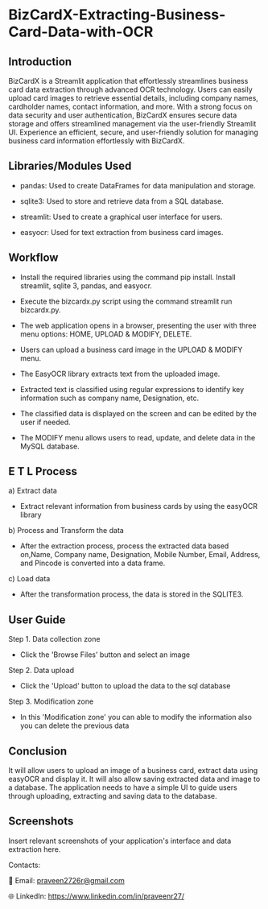 # BizCardX-Extracting-Business-Card-Data-with-OCR

## Introduction   

   BizCardX is a Streamlit application that effortlessly streamlines business card data extraction through advanced OCR technology. Users can easily upload card images to retrieve essential details, including company names, cardholder names, contact information, and more. With a strong focus on data security and user authentication, BizCardX ensures secure data storage and offers streamlined management via the user-friendly Streamlit UI. Experience an efficient, secure, and user-friendly solution for managing business card information effortlessly with BizCardX.

## Libraries/Modules Used
  
   * pandas: Used to create DataFrames for data manipulation and storage.
  
   * sqlite3: Used to store and retrieve data from a SQL database.
  
   * streamlit: Used to create a graphical user interface for users.
  
   * easyocr: Used for text extraction from business card images.

## Workflow

   * Install the required libraries using the command pip install. Install streamlit, sqlite 3, pandas, and easyocr.
      
   * Execute the bizcardx.py script using the command streamlit run bizcardx.py.
      
   *  The web application opens in a browser, presenting the user with three menu options: HOME, UPLOAD & MODIFY, DELETE.
      
   *  Users can upload a business card image in the UPLOAD & MODIFY menu.
      
   *  The EasyOCR library extracts text from the uploaded image.
      
   *   Extracted text is classified using regular expressions to identify key information such as company name, Designation, etc.
      
   *   The classified data is displayed on the screen and can be edited by the user if needed.
      
   *   The MODIFY menu allows users to read, update, and delete data in the MySQL database.

## E T L Process
  
  a) Extract data
        
   * Extract relevant information from business cards by using the easyOCR library
             
  b) Process and Transform the data
        
   * After the extraction process, process the extracted data based on,Name, Company name,  Designation, Mobile Number, Email, Address, and Pincode is converted into a data frame.
             
  c) Load data
        
   * After the transformation process, the data is stored in the SQLITE3.

## User Guide

Step 1. Data collection zone

  * Click the 'Browse Files' button and select an image
    
Step 2. Data upload

 * Click the 'Upload' button to upload the data to the sql database
  
Step 3. Modification zone

 * In this 'Modification zone' you can able to modify the information also you can delete the previous data

## Conclusion

   It will allow users to upload an image of a business card, extract data using easyOCR and display it. It will also allow saving extracted data and image to a database. The application needs to have a simple UI to guide users through uploading, extracting and saving data to the database.

## Screenshots
   Insert relevant screenshots of your application's interface and data extraction here.

Contacts:

📧 Email: praveen2726r@gmail.com

🌐 LinkedIn: https://www.linkedin.com/in/praveenr27/ 

  
